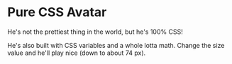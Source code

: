 # Pure CSS Avatar

He's not the prettiest thing in the world, but he's 100% CSS!

He's also built with CSS variables and a whole lotta math.  Change the size value and he'll play nice (down to about 74 px).